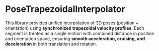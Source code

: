 # PoseTrapezoidalInterpolator
This library provides unified interpolation of 3D poses (position + orientation) using **synchronized trapezoidal velocity profiles**. Each segment is treated as a single motion with combined distance in position and orientation space, ensuring **smooth acceleration, cruising, and deceleration** in both translation and rotation.
